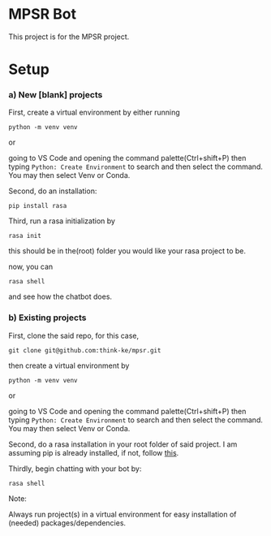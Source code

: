 # MPSR Bot

This project is for the MPSR project.

# Setup

### a) New [blank] projects

First, create a virtual environment by either running

``python -m venv venv``

or

going to VS Code and opening the command palette(Ctrl+shift+P) then typing ``Python: Create Environment`` to search and then select the command. You may then select Venv or Conda.

Second, do an installation:

``pip install rasa``

Third, run a rasa initialization by

``rasa init``

this should be in the(root) folder you would like your rasa project to be.

now, you can

``rasa shell``

and see how the chatbot does.

### b) Existing projects

First, clone the said repo, for this case,

``git clone git@github.com:think-ke/mpsr.git``

then create a virtual environment by

``python -m venv venv``

or

going to VS Code and opening the command palette(Ctrl+shift+P) then typing ``Python: Create Environment`` to search and then select the command. You may then select Venv or Conda.

Second, do a rasa installation in your root folder of said project. I am assuming pip is already installed, if not, follow [this](https://pip.pypa.io/en/stable/installation/).

Thirdly, begin chatting with your bot by:

``rasa shell``

Note:

Always run project(s) in a virtual environment for easy installation of (needed) packages/dependencies.
